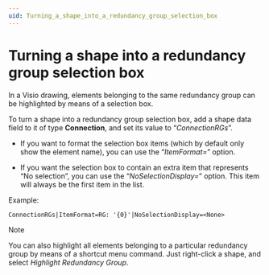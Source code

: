 ```yaml
---
uid: Turning_a_shape_into_a_redundancy_group_selection_box
---
```


# Turning a shape into a redundancy group selection box

In a Visio drawing, elements belonging to the same redundancy group can be highlighted by means of a selection box.

To turn a shape into a redundancy group selection box, add a shape data field to it of type **Connection**, and set its value to “*ConnectionRGs*”.

- If you want to format the selection box items (which by default only show the element name), you can use the “*ItemFormat=*” option.

- If you want the selection box to contain an extra item that represents “No selection”, you can use the “*NoSelectionDisplay=*” option. This item will always be the first item in the list.

Example:

```txt
ConnectionRGs|ItemFormat=RG: '{0}'|NoSelectionDisplay=<None>
```

> [!NOTE]
> You can also highlight all elements belonging to a particular redundancy group by means of a shortcut menu command. Just right-click a shape, and select *Highlight Redundancy Group*.
>
